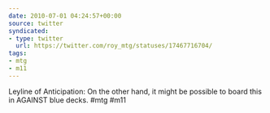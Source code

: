 ```yaml
---
date: 2010-07-01 04:24:57+00:00
source: twitter
syndicated:
- type: twitter
  url: https://twitter.com/roy_mtg/statuses/17467716704/
tags:
- mtg
- m11
---
```


Leyline of Anticipation: On the other hand, it might be possible to board this in AGAINST blue decks. #mtg #m11